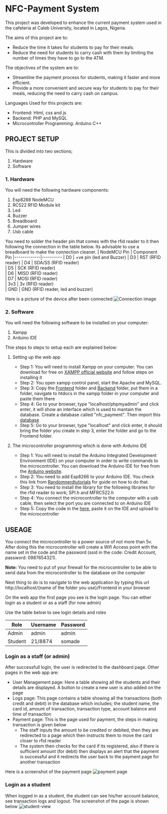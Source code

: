 # NFC-Payment System

This project was developed to enhance the current payment system used in the cafeteria at Caleb University, located in Lagos, Nigeria.

The aims of this project are to:

- Reduce the time it takes for students to pay for their meals.
- Reduce the need for students to carry cash with them by limiting the number of times they have to go to the ATM.

The objectives of the system are to:

- Streamline the payment process for students, making it faster and more efficient.
- Provide a more convenient and secure way for students to pay for their meals, reducing the need to carry cash on campus.

Languages Used for this projects are:

- Frontend: Html, css and js
- Backend: PHP and MySQL
- Microcontroller Programming: Arduino C++

## PROJECT SETUP

This is divided into two sections;

1. Hardware
2. Software

### 1. Hardware

You will need the following hardware components:

1. Esp8288 NodeMCU
2. RC522 RFID Module kit
3. Led
4. Buzzer
5. Breadboard
6. Jumper wires
7. Usb cable

You need to solder the header pin that comes with the rfid reader to it then following the connection in the table below.
Its advisable to use a breadboard to make the connection cleaner.
| NodeMCU Pin | Component Pin
|-------------|----------
| D0 | +ve pin (led and Buzzer)
| D3 | RST (RFID reader)
| D4 | SDA/SS (RFID reader)  
| D5 | SCK (RFID reader)  
| D6 | MISO (RFID reader)  
| D7 | MOSI (RFID reader)  
| 3v3 | 3v (RFID reader)  
| GND | GND (RFID reader, led and buzzer)

Here is a picture of the device after been connected 
![Connection image](https://user-images.githubusercontent.com/48515473/211169237-5bab1c0f-3c7a-4147-83bc-9f556c92255a.jpeg)


### 2. Software

You will need the following software to be installed on your computer:

1. Xampp
2. Arduino IDE

Thie steps to steps to setup each are explained below:

1. Setting up the web app

   - Step 1: You will need to install Xampp on your computer. You can download for free on [XAMPP official website](https://www.apachefriends.org/download.html) and follow steps on installing it
   - Step 2: You open xampp control panel, start the Apache and MySQL.
   - Step 3: Copy the [Frontend](./Frontend) folder and [Backend](/backend) folder, put them in a folder, navigate to htdocs in the xampp folder in your computer and paste them there
   - Step 4: Go to your browser, type "localhost/phpmyadmin" and click enter, it will show an interface which is used to mantain the database. Create a database called "nfc_payment". Then import this [database](./backend/database/nfc_payment.sql)
   - Step 5: Go to your browser, type "localhost" and click enter, it should bring the folder you create in step 3, enter the folder and go to the Frontend folder.

2. The microcontroller programming which is done with Arduino IDE

   - Step 1: You will need to install the Arduino Integrated Development Environment (IDE) on your computer in order to write commands to the microcontroller. You can download the Arduino IDE for free from the [Arduino website](https://www.arduino.cc/en/Main/Software).
   - Step 2: You need to add Esp8266 to your Arduino IDE. You check this link from [Randomnerdtutorials](https://randomnerdtutorials.com/how-to-install-esp8266-board-arduino-ide/) for guide on how to do that.
   - Step 3: You need to install the library for the following libraries for the rfid reader to work; SPI.h and MFRC522.h
   - Step 4: You connect the microcontroller to the computer with a usb cable, then select the port you are connected to on Arduino IDE
   - Step 5: Copy the code in the [here](Hardware/read_card_and_send_to_db/read_card_and_send_to_db.ino), paste it on the IDE and upload to the microcontroller

## USEAGE

You connect the microcontroller to a power source of not more than 5v. After doing this the microcontroller will create a Wifi Access point with the name set in the code and the password (ssid in the code: Credit Account, password: 0987654321).

**Note:** You need to put of your firewall for the microcontroller to be able to send data from the microcontroller to the database on the computer

Next thing to do is to navigate to the web application by typing this url http://localhost/{name of the folder you use}/Frontend in your browser

On the web app the first page you see is the login page. You can either login as a student or as a staff (for now admin)

Use the table below to see login details and roles

| Role    | Username | Password |
| ------- | -------- | -------- |
| Admin   | admin    | admin    |
| Student | 21/8874  | somade   |

### Login as a staff (or admin)
After successfull login, the user is redirected to the dashboard page. Other pages in the web app are:

- User Management page: Here a table showing all the students and their details are displayed. A button to create a new user is also added on the page
- Logs page: This page contains a table showing all the transactions (both credit and debit) in the database which includes; the student name, the card id, amount of transaction, transaction type, account balance and time of transaction
- Payment page: This is the page used for payment, the steps in making transaction is given below
   - The staff inputs the amount to be credited or debited, then they are redirected to a page which then instructs them to move the card closer to rfid reader
   - The system then checks for the card if its registered, also if there is sufficient amount (for debit) then displays an alert that the payment is successful and it redirects the user back to the payment page for another transaction

Here is a screenshot of the payment page 
![payment page](https://user-images.githubusercontent.com/48515473/211169974-fe4800ce-b52b-48a2-afa7-72334465030d.jpeg)



### Login as a student
When logged in as a student, the student can see his/her account balance, see transaction logs and logout. The screenshot of the page is shown below
![student-view](https://user-images.githubusercontent.com/48515473/211169058-ecbff2bf-58a1-4668-ab5e-33b68801856e.jpg)



